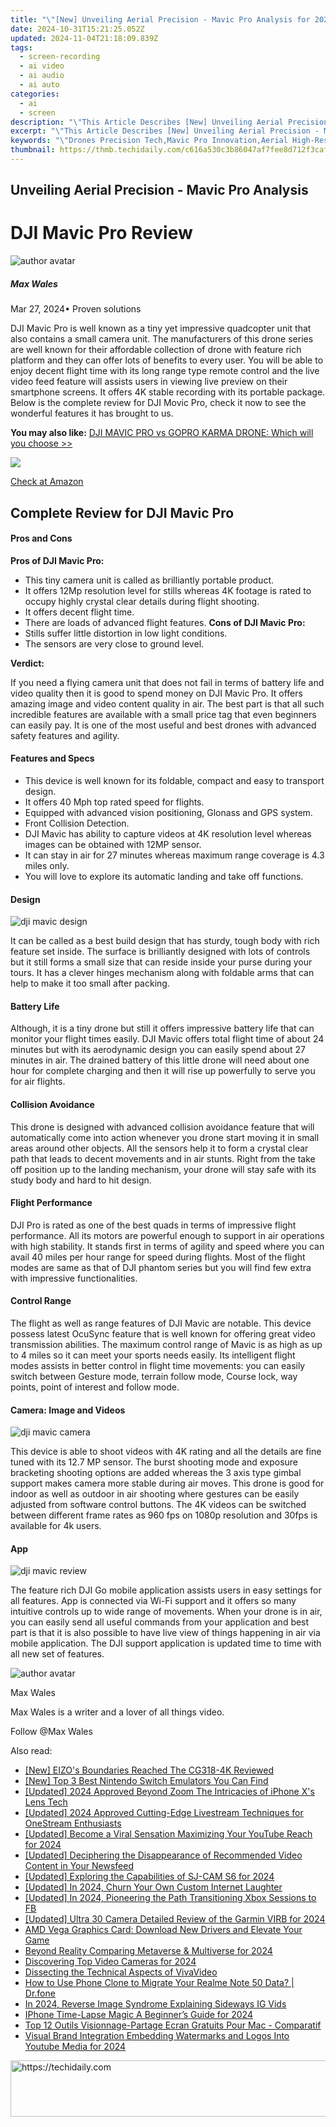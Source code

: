 ```yaml
---
title: "\"[New] Unveiling Aerial Precision - Mavic Pro Analysis for 2024\""
date: 2024-10-31T15:21:25.052Z
updated: 2024-11-04T21:18:09.839Z
tags: 
  - screen-recording
  - ai video
  - ai audio
  - ai auto
categories: 
  - ai
  - screen
description: "\"This Article Describes [New] Unveiling Aerial Precision - Mavic Pro Analysis for 2024\""
excerpt: "\"This Article Describes [New] Unveiling Aerial Precision - Mavic Pro Analysis for 2024\""
keywords: "\"Drones Precision Tech,Mavic Pro Innovation,Aerial High-Res Imaging,Drone Mapping Expertise,Professional Mavic Analysis,Pro-Drone Photographic Insights,Advanced Mavic Flight Techniques\""
thumbnail: https://thmb.techidaily.com/c616a530c3b86047af7fee8d712f3caf3cb46a3e47132cccfb907573c9519566.jpg
---
```


## Unveiling Aerial Precision - Mavic Pro Analysis

# DJI Mavic Pro Review

![author avatar](https://images.wondershare.com/filmora/article-images/max-wales-author.jpg)

##### Max Wales

 Mar 27, 2024• Proven solutions

 DJI Mavic Pro is well known as a tiny yet impressive quadcopter unit that also contains a small camera unit. The manufacturers of this drone series are well known for their affordable collection of drone with feature rich platform and they can offer lots of benefits to every user. You will be able to enjoy decent flight time with its long range type remote control and the live video feed feature will assists users in viewing live preview on their smartphone screens. It offers 4K stable recording with its portable package. Below is the complete review for DJI Movic Pro, check it now to see the wonderful features it has brought to us.

**You may also like:** [DJI MAVIC PRO vs GOPRO KARMA DRONE: Which will you choose >>](https://tools.techidaily.com/wondershare/filmora/download/)

![](https://images.wondershare.com/filmora/article-images/dji-mavic.jpg)

[Check at Amazon](https://www.amazon.com/gp/product/B01LYNH0BD/ref=as%5Fli%5Ftl?ie=UTF8&tag=vs-flora-20&camp=1789&creative=9325&linkCode=as2&creativeASIN=B01LYNH0BD&linkId=f0cd958cf19ddb66e991838106512ee3)

## Complete Review for DJI Mavic Pro

#### Pros and Cons

**Pros of DJI Mavic Pro:**

* This tiny camera unit is called as brilliantly portable product.
* It offers 12Mp resolution level for stills whereas 4K footage is rated to occupy highly crystal clear details during flight shooting.
* It offers decent flight time.
* There are loads of advanced flight features.
**Cons of DJI Mavic Pro:**
* Stills suffer little distortion in low light conditions.
* The sensors are very close to ground level.

 **Verdict:**

 If you need a flying camera unit that does not fail in terms of battery life and video quality then it is good to spend money on DJI Mavic Pro. It offers amazing image and video content quality in air. The best part is that all such incredible features are available with a small price tag that even beginners can easily pay. It is one of the most useful and best drones with advanced safety features and agility.

#### Features and Specs

* This device is well known for its foldable, compact and easy to transport design.
* It offers 40 Mph top rated speed for flights.
* Equipped with advanced vision positioning, Glonass and GPS system.
* Front Collision Detection.
* DJI Mavic has ability to capture videos at 4K resolution level whereas images can be obtained with 12MP sensor.
* It can stay in air for 27 minutes whereas maximum range coverage is 4.3 miles only.
* You will love to explore its automatic landing and take off functions.

#### Design

![dji mavic design](https://images.wondershare.com/filmora/article-images/dji-mavic-design.jpg)

 It can be called as a best build design that has sturdy, tough body with rich feature set inside. The surface is brilliantly designed with lots of controls but it still forms a small size that can reside inside your purse during your tours. It has a clever hinges mechanism along with foldable arms that can help to make it too small after packing.

#### Battery Life

 Although, it is a tiny drone but still it offers impressive battery life that can monitor your flight times easily. DJI Mavic offers total flight time of about 24 minutes but with its aerodynamic design you can easily spend about 27 minutes in air. The drained battery of this little drone will need about one hour for complete charging and then it will rise up powerfully to serve you for air flights.

#### Collision Avoidance

 This drone is designed with advanced collision avoidance feature that will automatically come into action whenever you drone start moving it in small areas around other objects. All the sensors help it to form a crystal clear path that leads to decent movements and in air stunts. Right from the take off position up to the landing mechanism, your drone will stay safe with its study body and hard to hit design.

#### Flight Performance

 DJI Pro is rated as one of the best quads in terms of impressive flight performance. All its motors are powerful enough to support in air operations with high stability. It stands first in terms of agility and speed where you can avail 40 miles per hour range for speed during flights. Most of the flight modes are same as that of DJI phantom series but you will find few extra with impressive functionalities.

#### Control Range

 The flight as well as range features of DJI Mavic are notable. This device possess latest OcuSync feature that is well known for offering great video transmission abilities. The maximum control range of Mavic is as high as up to 4 miles so it can meet your sports needs easily. Its intelligent flight modes assists in better control in flight time movements: you can easily switch between Gesture mode, terrain follow mode, Course lock, way points, point of interest and follow mode.

#### Camera: Image and Videos

![dji mavic camera](https://images.wondershare.com/filmora/article-images/dji-mavic--camera.jpg)

 This device is able to shoot videos with 4K rating and all the details are fine tuned with its 12.7 MP sensor. The burst shooting mode and exposure bracketing shooting options are added whereas the 3 axis type gimbal support makes camera more stable during air moves. This drone is good for indoor as well as outdoor in air shooting where gestures can be easily adjusted from software control buttons. The 4K videos can be switched between different frame rates as 960 fps on 1080p resolution and 30fps is available for 4k users.

#### App

![dji mavic review](https://images.wondershare.com/filmora/article-images/dji-go-app-screenshot.jpg)

 The feature rich DJI Go mobile application assists users in easy settings for all features. App is connected via Wi-Fi support and it offers so many intuitive controls up to wide range of movements. When your drone is in air, you can easily send all useful commands from your application and best part is that it is also possible to have live view of things happening in air via mobile application. The DJI support application is updated time to time with all new set of features.

![author avatar](https://images.wondershare.com/filmora/article-images/max-wales-author.jpg)

Max Wales

Max Wales is a writer and a lover of all things video.

Follow @Max Wales


<ins class="adsbygoogle"
     style="display:block"
     data-ad-format="autorelaxed"
     data-ad-client="ca-pub-7571918770474297"
     data-ad-slot="1223367746"></ins>



<ins class="adsbygoogle"
     style="display:block"
     data-ad-client="ca-pub-7571918770474297"
     data-ad-slot="8358498916"
     data-ad-format="auto"
     data-full-width-responsive="true"></ins>


<span class="atpl-alsoreadstyle">Also read:</span>
<div><ul>
<li><a href="https://fox-friendly.techidaily.com/new-eizos-boundaries-reached-the-cg318-4k-reviewed/"><u>[New] EIZO's Boundaries Reached The CG318-4K Reviewed</u></a></li>
<li><a href="https://video-screen-grab.techidaily.com/new-top-3-best-nintendo-switch-emulators-you-can-find/"><u>[New] Top 3 Best Nintendo Switch Emulators You Can Find</u></a></li>
<li><a href="https://fox-friendly.techidaily.com/updated-2024-approved-beyond-zoom-the-intricacies-of-iphone-xs-lens-tech/"><u>[Updated] 2024 Approved Beyond Zoom The Intricacies of iPhone X's Lens Tech</u></a></li>
<li><a href="https://fox-friendly.techidaily.com/updated-2024-approved-cutting-edge-livestream-techniques-for-onestream-enthusiasts/"><u>[Updated] 2024 Approved Cutting-Edge Livestream Techniques for OneStream Enthusiasts</u></a></li>
<li><a href="https://youtube-zero.techidaily.com/ed-become-a-viral-sensation-maximizing-your-youtube-reach-for-2024/"><u>[Updated] Become a Viral Sensation Maximizing Your YouTube Reach for 2024</u></a></li>
<li><a href="https://facebook-clips.techidaily.com/updated-deciphering-the-disappearance-of-recommended-video-content-in-your-newsfeed/"><u>[Updated] Deciphering the Disappearance of Recommended Video Content in Your Newsfeed</u></a></li>
<li><a href="https://fox-friendly.techidaily.com/updated-exploring-the-capabilities-of-sj-cam-s6-for-2024/"><u>[Updated] Exploring the Capabilities of SJ-CAM S6 for 2024</u></a></li>
<li><a href="https://fox-friendly.techidaily.com/updated-in-2024-churn-your-own-custom-internet-laughter/"><u>[Updated] In 2024, Churn Your Own Custom Internet Laughter</u></a></li>
<li><a href="https://facebook-video-recording.techidaily.com/updated-in-2024-pioneering-the-path-transitioning-xbox-sessions-to-fb/"><u>[Updated] In 2024, Pioneering the Path Transitioning Xbox Sessions to FB</u></a></li>
<li><a href="https://fox-friendly.techidaily.com/updated-ultra-30-camera-detailed-review-of-the-garmin-virb-for-2024/"><u>[Updated] Ultra 30 Camera Detailed Review of the Garmin VIRB for 2024</u></a></li>
<li><a href="https://hardware-updates.techidaily.com/1722958451319-amd-vega-graphics-card-download-new-drivers-and-elevate-your-game/"><u>AMD Vega Graphics Card: Download New Drivers and Elevate Your Game</u></a></li>
<li><a href="https://fox-blue.techidaily.com/beyond-reality-comparing-metaverse-and-multiverse-for-2024/"><u>Beyond Reality Comparing Metaverse & Multiverse for 2024</u></a></li>
<li><a href="https://fox-direct.techidaily.com/discovering-top-video-cameras-for-2024/"><u>Discovering Top Video Cameras for 2024</u></a></li>
<li><a href="https://fox-friendly.techidaily.com/dissecting-the-technical-aspects-of-vivavideo/"><u>Dissecting the Technical Aspects of VivaVideo</u></a></li>
<li><a href="https://android-transfer.techidaily.com/how-to-use-phone-clone-to-migrate-your-realme-note-50-data-drfone-by-drfone-transfer-from-android-transfer-from-android/"><u>How to Use Phone Clone to Migrate Your Realme Note 50 Data? | Dr.fone</u></a></li>
<li><a href="https://fox-friendly.techidaily.com/in-2024-reverse-image-syndrome-explaining-sideways-ig-vids/"><u>In 2024, Reverse Image Syndrome Explaining Sideways IG Vids</u></a></li>
<li><a href="https://fox-friendly.techidaily.com/iphone-time-lapse-magic-a-beginners-guide-for-2024/"><u>IPhone Time-Lapse Magic A Beginner’s Guide for 2024</u></a></li>
<li><a href="https://some-approaches.techidaily.com/top-12-outils-visionnage-partage-ecran-gratuits-pour-mac-comparatif/"><u>Top 12 Outils Visionnage-Partage Ecran Gratuits Pour Mac - Comparatif</u></a></li>
<li><a href="https://facebook-video-share.techidaily.com/visual-brand-integration-embedding-watermarks-and-logos-into-youtube-media-for-2024/"><u>Visual Brand Integration Embedding Watermarks and Logos Into Youtube Media for 2024</u></a></li>
</ul></div>

<!-- affiliate ads begin -->
<a href="https://unicoeye.pxf.io/c/5597632/2134242/18498" target="_top" id="2134242">
  <img src="//a.impactradius-go.com/display-ad/18498-2134242" border="0" alt="https://techidaily.com" width="728" height="90"/>
</a>
<img height="0" width="0" src="https://unicoeye.pxf.io/i/5597632/2134242/18498" style="position:absolute;visibility:hidden;" border="0" />
<!-- affiliate ads end -->

